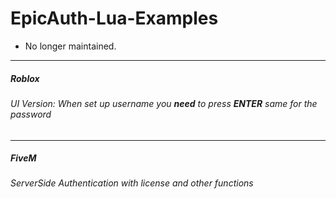# EpicAuth-Lua-Examples

- No longer maintained.

-------------------
##### Roblox

###### UI Version: When set up username you **need** to press **ENTER** same for the password

-------------------
##### FiveM

###### ServerSide Authentication with license and other functions
